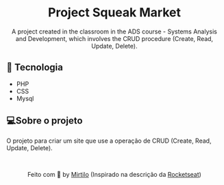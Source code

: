 <h1 align="center">Project Squeak Market</h1>

<p align="center">A project created in the classroom in the ADS course - Systems Analysis and Development, which involves the CRUD procedure (Create, Read, Update, Delete).</p>

<!-- href tag -->

<!-- <p align="center">
  <a href="#-Tecnologia">Tecnologia</a>&nbsp;&nbsp;&nbsp;|&nbsp;&nbsp;&nbsp;
  <a href="#-Sobre-o-projeto">Sobre o projeto</a>&nbsp;&nbsp;&nbsp;|&nbsp;&nbsp;&nbsp;
</p> -->

## 🚀 Tecnologia

- PHP 
- CSS
- Mysql

## 💻Sobre o projeto


<p>O projeto para criar um site que use a operação de CRUD (Create, Read, Update, Delete).</p>

</br>

<p align="center">
  Feito com 💙 by <a href="https://github.com/ViniciusMirtilo">Mirtilo</a> (Inspirado na descrição da <a href="https://github.com/ViniciusMirtilo/Project_discover">Rocketseat</a>)
</p>